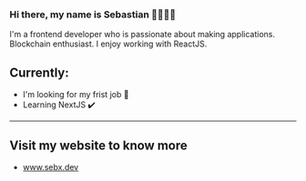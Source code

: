 ### Hi there, my name is Sebastian 👋🧑🏻‍💻

I'm a frontend developer who is passionate about making applications.
Blockchain enthusiast. 
I enjoy working with ReactJS.


## Currently:
- I'm looking for my frist job 💼
- Learning NextJS ✔️
-----

## Visit my website to know more
- www.sebx.dev
